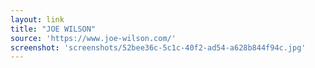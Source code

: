```yaml
---
layout: link
title: "JOE WILSON"
source: 'https://www.joe-wilson.com/'
screenshot: 'screenshots/52bee36c-5c1c-40f2-ad54-a628b844f94c.jpg'
---
```


